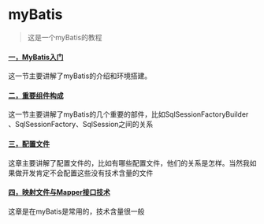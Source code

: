 # myBatis
> 这是一个myBatis的教程

#### <a href="[https://github.com/hwdeveloper/myBatis/wiki/01-MyBatis%E5%85%A5%E9%97%A8](https://github.com/hwdeveloper/myBatis/wiki/01-MyBatis入门)">一，MyBatis入门</a>

这一节主要讲解了myBatis的介绍和环境搭建。

#### <a href="https://github.com/hwdeveloper/myBatis/wiki/02-重要组件构成">二，重要组件构成</a>

这一节主要讲解了myBatis的几个重要的部件，比如SqlSessionFactoryBuilder 、SqlSessionFactory、SqlSession之间的关系

#### <a href="https://github.com/hwdeveloper/myBatis/wiki/03-配置文件">三，配置文件</a>

这章主要讲解了配置文件的，比如有哪些配置文件，他们的关系是怎样。当然我如果做开发肯定不会配置这些没有技术含量的文件

#### <a href="https://github.com/hwdeveloper/myBatis/wiki/04映射文件与Mapper接口技术">四，映射文件与Mapper接口技术</a>

这章是在myBatis是常用的，技术含量很一般

# 